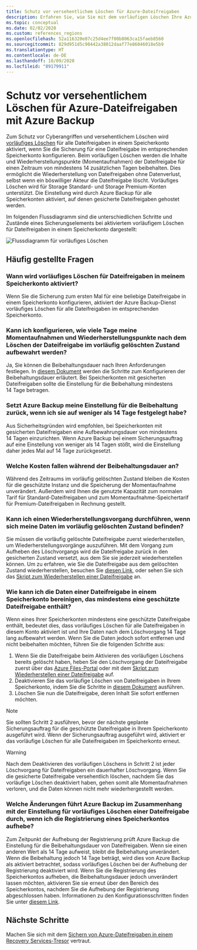 ```yaml
---
title: Schutz vor versehentlichem Löschen für Azure-Dateifreigaben
description: Erfahren Sie, wie Sie mit dem vorläufigen Löschen Ihre Azure-Dateifreigaben vor versehentlichem Löschen schützen können.
ms.topic: conceptual
ms.date: 02/02/2020
ms.custom: references_regions
ms.openlocfilehash: 52a116320e07c25d4ee7f00b8063ca15faeb8560
ms.sourcegitcommit: 829d951d5c90442a38012daaf77e86046018e5b9
ms.translationtype: HT
ms.contentlocale: de-DE
ms.lasthandoff: 10/09/2020
ms.locfileid: "89179911"
---
```

# <a name="accidental-delete-protection-for-azure-file-shares-using-azure-backup"></a>Schutz vor versehentlichem Löschen für Azure-Dateifreigaben mit Azure Backup

Zum Schutz vor Cyberangriffen und versehentlichem Löschen wird [vorläufiges Löschen](../storage/files/storage-files-prevent-file-share-deletion.md) für alle Dateifreigaben in einem Speicherkonto aktiviert, wenn Sie die Sicherung für eine Dateifreigabe im entsprechenden Speicherkonto konfigurieren. Beim vorläufigen Löschen werden die Inhalte und Wiederherstellungspunkte (Momentaufnahmen) der Dateifreigabe für einen Zeitraum von mindestens 14 zusätzlichen Tagen beibehalten. Dies ermöglicht die Wiederherstellung von Dateifreigaben ohne Datenverlust, selbst wenn ein böswilliger Akteur die Dateifreigabe löscht.  Vorläufiges Löschen wird für Storage Standard- und Storage Premium-Konten unterstützt. Die Einstellung wird durch Azure Backup für alle Speicherkonten aktiviert, auf denen gesicherte Dateifreigaben gehostet werden.

Im folgenden Flussdiagramm sind die unterschiedlichen Schritte und Zustände eines Sicherungselements bei aktiviertem vorläufigem Löschen für Dateifreigaben in einem Speicherkonto dargestellt:

 ![Flussdiagramm für vorläufiges Löschen](./media/soft-delete-afs/soft-delete-flow-chart.png)

## <a name="frequently-asked-questions"></a>Häufig gestellte Fragen

### <a name="when-will-soft-delete-be-enabled-for-file-shares-in-my-storage-account"></a>Wann wird vorläufiges Löschen für Dateifreigaben in meinem Speicherkonto aktiviert?

Wenn Sie die Sicherung zum ersten Mal für eine beliebige Dateifreigabe in einem Speicherkonto konfigurieren, aktiviert der Azure Backup-Dienst vorläufiges Löschen für alle Dateifreigaben im entsprechenden Speicherkonto.

### <a name="can-i-configure-the-number-of-days-for-which-my-snapshots-and-restore-points-will-be-retained-in-soft-deleted-state-after-i-delete-the-file-share"></a>Kann ich konfigurieren, wie viele Tage meine Momentaufnahmen und Wiederherstellungspunkte nach dem Löschen der Dateifreigabe im vorläufig gelöschten Zustand aufbewahrt werden?

Ja, Sie können die Beibehaltungsdauer nach Ihren Anforderungen festlegen. In [diesem Dokument](../storage/files/storage-files-enable-soft-delete.md?tabs=azure-portal) werden die Schritte zum Konfigurieren der Beibehaltungsdauer erläutert. Bei Speicherkonten mit gesicherten Dateifreigaben sollte die Einstellung für die Beibehaltung mindestens 14 Tage betragen.

### <a name="does-azure-backup-reset-my-retention-setting-because-i-configured-it-to-less-than-14-days"></a>Setzt Azure Backup meine Einstellung für die Beibehaltung zurück, wenn ich sie auf weniger als 14 Tage festgelegt habe?

Aus Sicherheitsgründen wird empfohlen, bei Speicherkonten mit gesicherten Dateifreigaben eine Aufbewahrungsdauer von mindestens 14 Tagen einzurichten. Wenn Azure Backup bei einem Sicherungsauftrag auf eine Einstellung von weniger als 14 Tagen stößt, wird die Einstellung daher jedes Mal auf 14 Tage zurückgesetzt.

### <a name="what-is-the-cost-incurred-during-the-retention-period"></a>Welche Kosten fallen während der Beibehaltungsdauer an?

Während des Zeitraums im vorläufig gelöschten Zustand bleiben die Kosten für die geschützte Instanz und die Speicherung der Momentaufnahme unverändert.  Außerdem wird Ihnen die genutzte Kapazität zum normalen Tarif für Standard-Dateifreigaben und zum Momentaufnahme-Speichertarif für Premium-Dateifreigaben in Rechnung gestellt.

### <a name="can-i-perform-a-restore-operation-when-my-data-is-in-soft-deleted-state"></a>Kann ich einen Wiederherstellungsvorgang durchführen, wenn sich meine Daten im vorläufig gelöschten Zustand befinden?

Sie müssen die vorläufig gelöschte Dateifreigabe zuerst wiederherstellen, um Wiederherstellungsvorgänge auszuführen. Mit dem Vorgang zum Aufheben des Löschvorgangs wird die Dateifreigabe zurück in den gesicherten Zustand versetzt, aus dem Sie sie jederzeit wiederherstellen können. Um zu erfahren, wie Sie die Dateifreigabe aus dem gelöschten Zustand wiederherstellen, besuchen Sie [diesen Link](../storage/files/storage-files-enable-soft-delete.md?tabs=azure-portal#restore-soft-deleted-file-share), oder sehen Sie sich das [Skript zum Wiederherstellen einer Dateifreigabe](./scripts/backup-powershell-script-undelete-file-share.md) an.

### <a name="how-can-i-purge-the-data-of-a-file-share-in-a-storage-account-that-has-at-least-one-protected-file-share"></a>Wie kann ich die Daten einer Dateifreigabe in einem Speicherkonto bereinigen, das mindestens eine geschützte Dateifreigabe enthält?

Wenn eines Ihrer Speicherkonten mindestens eine geschützte Dateifreigabe enthält, bedeutet dies, dass vorläufiges Löschen für alle Dateifreigaben in diesem Konto aktiviert ist und Ihre Daten nach dem Löschvorgang 14 Tage lang aufbewahrt werden. Wenn Sie die Daten jedoch sofort entfernen und nicht beibehalten möchten, führen Sie die folgenden Schritte aus:

1. Wenn Sie die Dateifreigabe beim Aktivieren des vorläufigen Löschens bereits gelöscht haben, heben Sie den Löschvorgang der Dateifreigabe zuerst über das [Azure Files-Portal](../storage/files/storage-files-enable-soft-delete.md?tabs=azure-portal#restore-soft-deleted-file-share) oder mit dem [Skript zum Wiederherstellen einer Dateifreigabe](./scripts/backup-powershell-script-undelete-file-share.md) auf.
2. Deaktivieren Sie das vorläufige Löschen von Dateifreigaben in Ihrem Speicherkonto, indem Sie die Schritte in [diesem Dokument](../storage/files/storage-files-enable-soft-delete.md?tabs=azure-portal#disable-soft-delete) ausführen.
3. Löschen Sie nun die Dateifreigabe, deren Inhalt Sie sofort entfernen möchten.

>[!NOTE]
>Sie sollten Schritt 2 ausführen, bevor der nächste geplante Sicherungsauftrag für die geschützte Dateifreigabe in Ihrem Speicherkonto ausgeführt wird. Wenn der Sicherungsauftrag ausgeführt wird, aktiviert er das vorläufige Löschen für alle Dateifreigaben im Speicherkonto erneut.

>[!WARNING]
>Nach dem Deaktivieren des vorläufigen Löschens in Schritt 2 ist jeder Löschvorgang für Dateifreigaben ein dauerhafter Löschvorgang. Wenn Sie die gesicherte Dateifreigabe versehentlich löschen, nachdem Sie das vorläufige Löschen deaktiviert haben, gehen somit alle Momentaufnahmen verloren, und die Daten können nicht mehr wiederhergestellt werden.

### <a name="in-the-context-of-a-file-shares-soft-delete-setting-what-changes-does-azure-backup-do-when-i-unregister-a-storage-account"></a>Welche Änderungen führt Azure Backup im Zusammenhang mit der Einstellung für vorläufiges Löschen einer Dateifreigabe durch, wenn ich die Registrierung eines Speicherkontos aufhebe?

Zum Zeitpunkt der Aufhebung der Registrierung prüft Azure Backup die Einstellung für die Beibehaltungsdauer von Dateifreigaben. Wenn sie einen anderen Wert als 14 Tage aufweist, bleibt die Beibehaltung unverändert. Wenn die Beibehaltung jedoch 14 Tage beträgt, wird dies von Azure Backup als aktiviert betrachtet, sodass vorläufiges Löschen bei der Aufhebung der Registrierung deaktiviert wird. Wenn Sie die Registrierung des Speicherkontos aufheben, die Beibehaltungsdauer jedoch unverändert lassen möchten, aktivieren Sie sie erneut über den Bereich des Speicherkontos, nachdem Sie die Aufhebung der Registrierung abgeschlossen haben. Informationen zu den Konfigurationsschritten finden Sie unter [diesem Link](../storage/files/storage-files-enable-soft-delete.md?tabs=azure-portal#restore-soft-deleted-file-share).

## <a name="next-steps"></a>Nächste Schritte

Machen Sie sich mit dem [Sichern von Azure-Dateifreigaben in einem Recovery Services-Tresor](backup-afs.md) vertraut.
